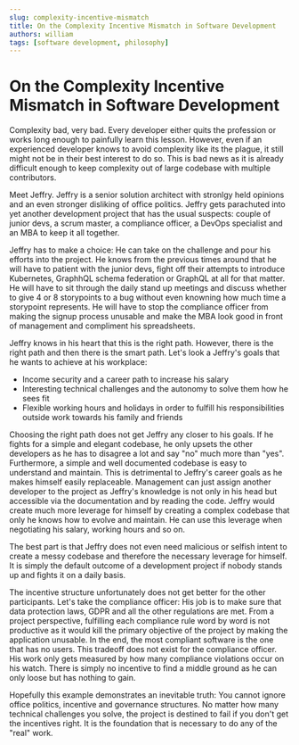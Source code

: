 ```yaml
---
slug: complexity-incentive-mismatch
title: On the Complexity Incentive Mismatch in Software Development
authors: william
tags: [software development, philosophy]
---
```


# On the Complexity Incentive Mismatch in Software Development

Complexity bad, very bad. Every developer either quits the profession or works long enough to painfully learn this lesson. However, even if an experienced developer knows to avoid complexity like its the plague, it still might not be in their best interest to do so. This is bad news as it is already difficult enough to keep complexity out of large codebase with multiple contributors.

Meet Jeffry. Jeffry is a senior solution architect with stronlgy held opinions and an even stronger disliking of office politics. Jeffry gets parachuted into yet another development project that has the usual suspects: couple of junior devs, a scrum master, a compliance officer, a DevOps specialist and an MBA to keep it all together.

Jeffry has to make a choice: He can take on the challenge and pour his efforts into the project. He knows from the previous times around that he will have to patient with the junior devs, fight off their attempts to introduce Kubernetes, GraphhQL schema federation or GraphQL at all for that matter. He will have to sit through the daily stand up meetings and discuss whether to give 4 or 8 storypoints to a bug without even knowning how much time a storypoint represents. He will have to stop the compliance officer from making the signup process unusable and make the MBA look good in front of management and compliment his spreadsheets.

Jeffry knows in his heart that this is the right path. However, there is the right path and then there is the smart path. Let's look a Jeffry's goals that he wants to achieve at his workplace:

- Income security and a career path to increase his salary
- Interesting technical challenges and the autonomy to solve them how he sees fit
- Flexible working hours and holidays in order to fulfill his responsibilities outside work towards his family and friends

Choosing the right path does not get Jeffry any closer to his goals. If he fights for a simple and elegant codebase, he only upsets the other developers as he has to disagree a lot and say "no" much more than "yes". Furthermore, a simple and well documented codebase is easy to understand and maintain. This is detrimental to Jeffry's career goals as he makes himself easily replaceable. Management can just assign another developer to the project as Jeffry's knowledge is not only in his head but accessible via the documentation and by reading the code. Jeffry would create much more leverage for himself by creating a complex codebase that only he knows how to evolve and maintain. He can use this leverage when negotiating his salary, working hours and so on.

The best part is that Jeffry does not even need malicious or selfish intent to create a messy codebase and therefore the necessary leverage for himself. It is simply the default outcome of a development project if nobody stands up and fights it on a daily basis.

The incentive structure unfortunately does not get better for the other participants. Let's take the compliance officer: His job is to make sure that data protection laws, GDPR and all the other regulations are met. From a project perspective, fulfilling each compliance rule word by word is not productive as it would kill the primary objective of the project by making the application unusable. In the end, the most compliant software is the one that has no users. This tradeoff does not exist for the compliance officer. His work only gets measured by how many compliance violations occur on his watch. There is simply no incentive to find a middle ground as he can only loose but has nothing to gain.

Hopefully this example demonstrates an inevitable truth: You cannot ignore office politics, incentive and governance structures. No matter how many technical challenges you solve, the project is destined to fail if you don't get the incentives right. It is the foundation that is necessary to do any of the "real" work.
